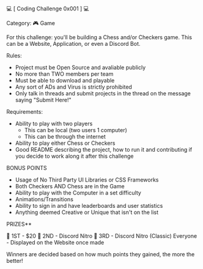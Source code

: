 💻 [ Coding Challenge 0x001 ] 💻

Category: 🎮 Game

For this challenge: you'll be building a Chess and/or Checkers game. This can be a Website, Application, or even a Discord Bot.

Rules:
- Project must be Open Source and avaliable publicly
- No more than TWO members per team
- Must be able to download and playable
- Any sort of ADs and Virus is strictly prohibited 
- Only talk in threads and submit projects in the thread on the message saying "Submit Here!"

Requirements:

- Ability to play with two players
    - This can be local (two users 1 computer)
    - This can be through the internet 
- Ability to play either Chess or Checkers
- Good README describing the project, how to run it and contributing if you decide to work along it after this challenge


BONUS POINTS
- Usage of No Third Party UI Libraries or CSS Frameworks
- Both Checkers AND Chess are in the Game
- Ability to play with the Computer in a set difficulty 
- Animations/Transitions
- Ability to sign in and have leaderboards and user statistics 
- Anything deemed Creative or Unique that isn't on the list 

PRIZES**

🥇 1ST - $20
🥈 2ND - Discord Nitro
🥉 3RD - Discord Nitro (Classic)
Everyone - Displayed on the Website once made

Winners are decided based on how much points they gained, the more the better!
